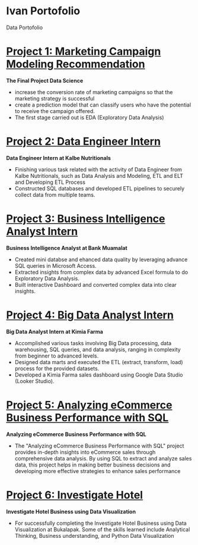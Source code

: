 # Ivan Portofolio
Data Portofolio

# [Project 1: Marketing Campaign Modeling Recommendation](https://github.com/ivanyudha/Marketing-Campaign)

**The Final Project Data Science**

* increase the conversion rate of marketing campaigns so that the marketing strategy is successful
* create a prediction model that can classify users who have the potential to receive the campaign offered.
* The first stage carried out is EDA (Exploratory Data Analysis)


# [Project 2: Data Engineer Intern](https://github.com/ivanyudha/Kalbe-Nutritionals)

**Data Engineer Intern at Kalbe Nutritionals**

* Finishing various task related with the activity of Data Engineer from Kalbe Nutritionals, such as Data Analysis and Modeling, ETL and ELT and Developing ETL Process
* Constructed SQL databases and developed ETL pipelines to securely collect data from multiple teams.


# [Project 3: Business Intelligence Analyst Intern](https://github.com/ivanyudha/BI-Analyst)

**Business Intelligence Analyst at Bank Muamalat**

* Created mini databse and ehanced data quality by leveraging advance SQL queries in Microsoft Access.
* Extracted insights from complex data by advanced Excel formula to do Exploratory Data Analysis.
* Built interactive Dashboard and converted complex data into clear insights.


# [Project 4: Big Data Analyst Intern](https://github.com/ivanyudha/Big-Data-Analytics)

**Big Data Analyst Intern at Kimia Farma**

* Accomplished various tasks involving Big Data processing, data warehousing, SQL queries, and data analysis, ranging in complexity from beginner to advanced levels.
* Designed data marts and executed the ETL (extract, transform, load) process for the provided datasets.
* Developed a Kimia Farma sales dashboard using Google Data Studio (Looker Studio).


# [Project 5: Analyzing eCommerce Business Performance with SQL](https://github.com/ivanyudha/Analyzing-with-SQL)

**Analyzing eCommerce Business Performance with SQL**

* The "Analyzing eCommerce Business Performance with SQL" project provides in-depth insights into eCommerce sales through comprehensive data analysis. By using SQL to extract and analyze sales data, this project helps in making better business decisions and developing more effective strategies to enhance sales performance


# [Project 6: Investigate Hotel](https://github.com/ivanyudha/Investigate-Hotel)

**Investigate Hotel Business using Data Visualization**

* For successfully completing the Investigate Hotel Business using Data Visualization at Bukalapak. Some of the skills learned include Analytical Thinking, Business understanding, and Python Data Visualization



